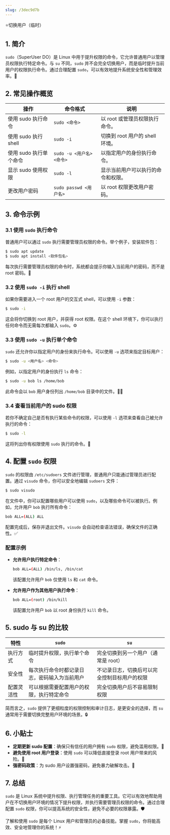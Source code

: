 ```yaml
---
slug: /3dec9d7b
---
```

⭐切换用户（临时）

## 1. 简介

`sudo`（SuperUser DO）是 Linux 中用于提升权限的命令，它允许普通用户以管理员权限执行特定命令。与 `su` 不同，`sudo` 并不会完全切换用户，而是临时提升当前用户的权限执行命令。通过合理配置 `sudo`，可以有效地提升系统安全性和管理效率。🚀

## 2. 常见操作概览

| 操作               | 命令格式                                  | 说明                                    |
|--------------------|-----------------------------------------|-----------------------------------------|
| 使用 sudo 执行命令   | `sudo <命令>`                           | 以 root 或管理员权限执行命令。            |
| 使用 sudo 执行 shell  | `sudo -i`                               | 切换到 root 用户的 shell 环境。           |
| 使用 sudo 执行单个命令 | `sudo -u <用户名> <命令>`                | 以指定用户的身份执行命令。                |
| 显示 sudo 使用权限    | `sudo -l`                               | 显示当前用户可以执行的命令和权限。        |
| 更改用户密码         | `sudo passwd <用户名>`                  | 以 root 权限更改用户密码。                |

## 3. 命令示例

### 3.1 使用 `sudo` 执行命令

普通用户可以通过 `sudo` 执行需要管理员权限的命令。举个例子，安装软件包：

```bash
$ sudo apt update
$ sudo apt install <软件包名>
```

每次执行需要管理员权限的命令时，系统都会提示你输入当前用户的密码，而不是 root 密码。🔐

### 3.2 使用 `sudo -i` 执行 shell

如果你需要进入一个 root 用户的交互式 shell，可以使用 `-i` 参数：

```bash
$ sudo -i
```

这会将你切换到 root 用户，并获得 root 权限。在这个 shell 环境下，你可以执行任何命令而无需每次都输入 `sudo`。⚙️

### 3.3 使用 `sudo -u` 执行单个命令

`sudo` 还允许你以指定用户的身份来执行命令。可以使用 `-u` 选项来指定目标用户：

```bash
$ sudo -u <用户名> <命令>
```

例如，以指定用户的身份执行 `ls` 命令：

```bash
$ sudo -u bob ls /home/bob
```

此命令会以 `bob` 用户身份列出 `/home/bob` 目录中的文件。👨‍💻

### 3.4 查看当前用户的 sudo 权限

若你不确定自己是否有执行某些命令的权限，可以使用 `-l` 选项来查看自己被允许执行的命令：

```bash
$ sudo -l
```

这将列出你有权限使用 `sudo` 执行的命令。📜

## 4. 配置 `sudo` 权限

`sudo` 的权限由 `/etc/sudoers` 文件进行管理，普通用户只能通过管理员进行配置。通过 `visudo` 命令，你可以安全地编辑 `sudoers` 文件：

```bash
$ sudo visudo
```

在文件中，你可以配置哪些用户可以使用 `sudo`，以及哪些命令可以被执行。例如，允许用户 `bob` 执行所有命令：

```bash
bob ALL=(ALL) ALL
```

配置完成后，保存并退出文件。`visudo` 会自动检查语法错误，确保文件的正确性。✅

### 配置示例

- **允许用户执行特定命令**：

  ```bash
  bob ALL=(ALL) /bin/ls, /bin/cat
  ```

  该配置允许用户 `bob` 仅使用 `ls` 和 `cat` 命令。

- **允许用户作为其他用户执行命令**：

  ```bash
  bob ALL=(root) /bin/kill
  ```

  该配置允许用户 `bob` 以 root 身份执行 `kill` 命令。

## 5. sudo 与 su 的比较

| 特性               | `sudo`                                  | `su`                                     |
|--------------------|-----------------------------------------|------------------------------------------|
| 执行方式           | 临时提升权限，执行单个命令               | 完全切换到另一个用户（通常是 root）       |
| 安全性             | 每次执行命令时都记录日志，密码输入为当前用户 | 不记录日志，切换后可以完全控制目标用户的权限 |
| 配置灵活性         | 可以根据需要配置用户的权限，执行特定命令   | 完全切换用户后不容易限制权限              |

简而言之，`sudo` 提供了更细粒度的权限控制和审计日志，是更安全的选择，而 `su` 通常用于需要切换完整用户环境的场景。🔒

## 6. 小贴士

- **定期更新 sudo 配置**：确保只有信任的用户拥有 `sudo` 权限，避免滥用权限。🔄
- **避免使用 root 用户登录**：使用 `sudo` 可以降低直接登录 root 用户带来的风险。🚫
- **强密码政策**：为 sudo 用户设置强密码，避免暴力破解攻击。💪

## 7. 总结

`sudo` 是 Linux 系统中提升权限、执行管理任务的重要工具。它可以有效地帮助用户在不切换用户环境的情况下提升权限，并执行需要管理员权限的命令。通过合理配置 `sudo` 权限，你可以提高系统的安全性，避免不必要的权限暴露。🛡️

了解和使用 `sudo` 是每个 Linux 用户和管理员的必备技能。掌握 `sudo`，你将能高效、安全地管理你的系统！⚡

